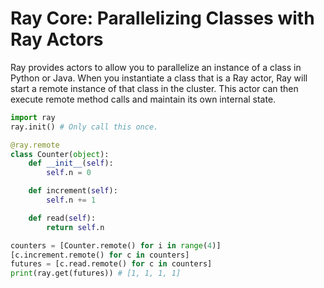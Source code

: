 # Ray Core: Parallelizing Classes with Ray Actors

Ray provides actors to allow you to parallelize an instance of a class in Python or Java. When you instantiate a class that is a Ray actor, Ray will start a remote instance of that class in the cluster. This actor can then execute remote method calls and maintain its own internal state.

```python
import ray
ray.init() # Only call this once.

@ray.remote
class Counter(object):
    def __init__(self):
        self.n = 0

    def increment(self):
        self.n += 1

    def read(self):
        return self.n

counters = [Counter.remote() for i in range(4)]
[c.increment.remote() for c in counters]
futures = [c.read.remote() for c in counters]
print(ray.get(futures)) # [1, 1, 1, 1]
```
